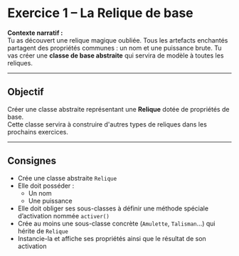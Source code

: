 # Exercice 1 – La Relique de base

**Contexte narratif :**  
Tu as découvert une relique magique oubliée. Tous les artefacts enchantés partagent des propriétés communes : un nom et une puissance brute. Tu vas créer une **classe de base abstraite** qui servira de modèle à toutes les reliques.

---

## Objectif

Créer une classe abstraite représentant une **Relique** dotée de propriétés de base.  
Cette classe servira à construire d'autres types de reliques dans les prochains exercices.

---

## Consignes

- Crée une classe abstraite `Relique`
- Elle doit posséder :
  - Un nom
  - Une puissance
- Elle doit obliger ses sous-classes à définir une méthode spéciale d’activation nommée `activer()`
- Crée au moins une sous-classe concrète (`Amulette`, `Talisman`…) qui hérite de `Relique`
- Instancie-la et affiche ses propriétés ainsi que le résultat de son activation

